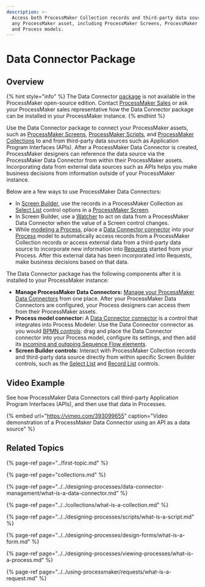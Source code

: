 ```yaml
---
description: >-
  Access both ProcessMaker Collection records and third-party data sources from
  any ProcessMaker asset, including ProcessMaker Screens, ProcessMaker Scripts,
  and Process models.
---
```


# Data Connector Package

## Overview

{% hint style="info" %}
The Data Connector [package](../first-topic.md) is not available in the ProcessMaker open-source edition. Contact [ProcessMaker Sales](https://www.processmaker.com/contact/) or ask your ProcessMaker sales representative how the Data Connector package can be installed in your ProcessMaker instance.
{% endhint %}

Use the Data Connector package to connect your ProcessMaker assets, such as [ProcessMaker Screens](../../designing-processes/design-forms/what-is-a-form.md), [ProcessMaker Scripts](../../designing-processes/scripts/what-is-a-script.md), and [ProcessMaker Collections](../../collections/what-is-a-collection.md) to and from third-party data sources such as Application Program Interfaces \(APIs\). After a ProcessMaker Data Connector is created, ProcessMaker designers can reference the data source via the ProcessMaker Data Connector from within their ProcessMaker assets. Incorporating data from external data sources such as APIs helps you make business decisions from information outside of your ProcessMaker instance.

Below are a few ways to use ProcessMaker Data Connectors:

* In [Screen Builder](../../designing-processes/design-forms/screens-builder/what-is-screens-builder.md), use the records in a ProcessMaker Collection as [Select List](../../designing-processes/design-forms/screens-builder/control-descriptions/select-list-control-settings.md) control options in a [ProcessMaker Screen](../../designing-processes/design-forms/what-is-a-form.md).
* In Screen Builder, use a [Watcher](../../designing-processes/design-forms/screens-builder/manage-watchers/what-is-a-watcher.md) to act on data from a ProcessMaker Data Connector when the value of a Screen control changes.
* While [modeling a Process](../../designing-processes/process-design/what-is-process-modeling.md), place a [Data Connector connector](../../designing-processes/process-design/model-processes-using-connectors/available-connectors-from-processmaker/data-connector-connector.md) into your [Process](../../designing-processes/viewing-processes/what-is-a-process.md) model to automatically access records from a ProcessMaker Collection records or access external data from a third-party data source to incorporate new information into [Requests](../../using-processmaker/requests/what-is-a-request.md) started from your Process. After this external data has been incorporated into Requests, make business decisions based on that data.

The Data Connector package has the following components after it is installed to your ProcessMaker instance:

* **Manage ProcessMaker Data Connectors:** [Manage your ProcessMaker Data Connectors](../../designing-processes/data-connector-management/manage-data-connectors/) from one place. After your ProcessMaker Data Connectors are configured, your Process designers can access them from their ProcessMaker assets.
* **Process model connector:** A [Data Connector connector](../../designing-processes/process-design/model-processes-using-connectors/available-connectors-from-processmaker/data-connector-connector.md) is a control that integrates into Process Modeler. Use the Data Connector connector as you would [BPMN controls](../../designing-processes/process-design/model-your-process/): drag and place the Data Connector connector into your Process model, configure its settings, and then add its [incoming and outgoing Sequence Flow elements](../../designing-processes/process-design/model-your-process/the-quick-toolbar.md).
* **Screen Builder controls:** Interact with ProcessMaker Collection records and third-party data source directly from within specific Screen Builder controls, such as the [Select List](../../designing-processes/design-forms/screens-builder/control-descriptions/select-list-control-settings.md) and [Record List](../../designing-processes/design-forms/screens-builder/control-descriptions/record-list-control-settings.md) controls.

## Video Example

See how ProcessMaker Data Connectors call third-party Application Program Interfaces \(APIs\), and then use that data in Processes.

{% embed url="https://vimeo.com/393099655" caption="Video demonstration of a ProcessMaker Data Connector using an API as a data source" %}

## Related Topics

{% page-ref page="../first-topic.md" %}

{% page-ref page="collections.md" %}

{% page-ref page="../../designing-processes/data-connector-management/what-is-a-data-connector.md" %}

{% page-ref page="../../collections/what-is-a-collection.md" %}

{% page-ref page="../../designing-processes/scripts/what-is-a-script.md" %}

{% page-ref page="../../designing-processes/design-forms/what-is-a-form.md" %}

{% page-ref page="../../designing-processes/viewing-processes/what-is-a-process.md" %}

{% page-ref page="../../using-processmaker/requests/what-is-a-request.md" %}

